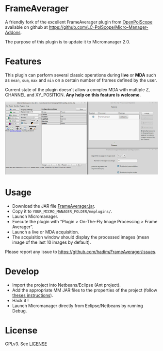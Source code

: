 # FrameAverager

A friendly fork of the excellent FrameAverager plugin from [OpenPolScope](http://www.openpolscope.org/pages/MMPlugin_Frame_Averager.htm) available on github at https://github.com/LC-PolScope/Micro-Manager-Addons.

The purpose of this plugin is to update it to Micromanager 2.0.

# Features

This plugin can perform several classic operations during **live** or **MDA** such as `mean`, `sum`, `max` and `min` on a certain number of frames defined by the user.

Current state of the plugin doesn't allow a complex MDA with multiple Z, CHANNEL and XY_POSITION. **Any help on this feature is welcome**.

![Screenshot of the Frame Averager plugin](/screenshot.png)

# Usage

- Download the JAR file [FrameAverager.jar](./dist/FrameAverager.jar).
- Copy it to `YOUR_MICRO_MANAGER_FOLDER/mmplugins/`.
- Launch Micromanager.
- Execute the plugin with “Plugin > On-The-Fly Image Processing > Frame Averager”.
- Launch a live or MDA acquisition.
- The acquisition window should display the processed images (mean image of the last 10 images by default).

Please report any issue to https://github.com/hadim/FrameAverager/issues.

# Develop

- Import the project into Netbeans/Eclipse (Ant project).
- Add the appropriate MM JAR files to the properties of the project (follow [theses instructions](https://micro-manager.org/wiki/Writing_plugins_for_Micro-Manager)).
- Hack it !
- Launch Micromanager directly from Eclipse/Netbeans by running Debug.

# License

GPLv3. See [LICENSE](LICENSE)
